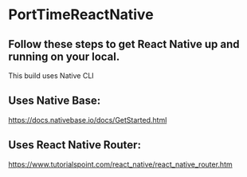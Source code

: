 # PortTimeReactNative

## Follow these steps to get React Native up and running on your local.
This build uses Native CLI

## Uses Native Base:
https://docs.nativebase.io/docs/GetStarted.html

## Uses React Native Router:
https://www.tutorialspoint.com/react_native/react_native_router.htm
